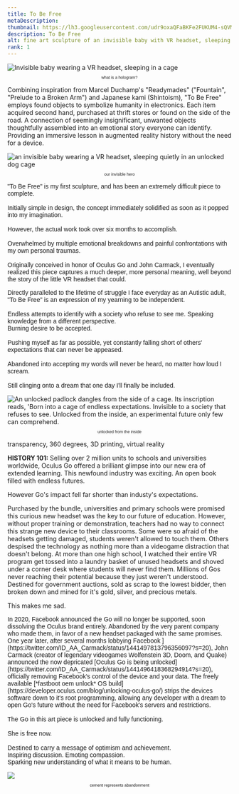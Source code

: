 ```yaml
---
title: To Be Free
metaDescription: 
thumbnail: https://lh3.googleusercontent.com/udr9oxaQFaBKFe2FUKUM4-sQVM0Pdocasoe8cy6ym93ne99YRopfTrZFLUNFCmttAHYPmjfsyzoXRGlP5TuR6sJDY0XRRdynQmBhrs4nnX1spvQ9QY3evfqWVvSLRQs9j6gW8S5MTQ=w2400
description: To Be Free
alt: fine art sculpture of an invisible baby with VR headset, sleeping in a baby carrier, captured in a dog cage. The door is open and unlocked.
rank: 1
---
```



<div class="row">
  <div class="col-md-3">
  </div>
  <div class="col-md-6">
     <img src="https://lh3.googleusercontent.com/2hB1Cs7NcB0WjhCCdVJn2acBo7AFj1C54cJtNj8iHf9vDOAkLYnkj4t6ioj4eXNFt_o66GP2vy6phEoU9pU0a1CsA18K6MdEaCdgFb2e4bs-hEywOZoWnKIMThqiIVjPLljoUrZ-sA=w2400" alt="Invisible baby wearing a VR headset, sleeping in a cage"></img>
    </a>
    <p style="font-family: arial; font-size: .65em; text-align: center">what is a hologram?</p>
  </div>

Combining inspiration from Marcel Duchamp's "Readymades" ("Fountain", "Prelude to a Broken Arm") and Japanese kami (Shintoism), "To Be Free" employs found objects to symbolize humanity in electronics. Each item acquired second hand, purchased at thrift stores or found on the side of the road. A connection of seemingly insignificant, unwanted objects thoughtfully assembled into an emotional story everyone can identify.
Providing an immersive lesson in augmented reality history without the need for a device.

<div class="row">
  <div class="col-md-3">
     <img src="https://lh3.googleusercontent.com/rJEDL8wFfO31jqUSMHh00J5X71cb6vjd-lCj0ylCIWm2Qnmd_2FfUcnPKRLDIdapGVQZvudNUAENlP6jwWrsCMSilJUBk27OI_mpIoYqDU-4YkZ4Q7_UqOBYvk5Qu0u81jbxVhHc_A=w2400" alt="an invisible baby wearing a VR headset, sleeping quietly in an unlocked dog cage"></img>
    </a>
    <p style="font-family: arial; font-size: .65em; text-align: center">our invisible hero</p>
  </div>
  <div class="col-md-5">
    <p style="font-family:arial">"To Be Free" is my first sculpture, and has been an extremely difficult piece to complete.<br/><br/>Initially simple in design, the concept immediately solidified as soon as it popped into my imagination.<br/><br/>However, the actual work took over six months to accomplish.<br/><br/>Overwhelmed by multiple emotional breakdowns and painful confrontations with my own personal traumas.<br/><br/>Originally conceived in honor of Oculus Go and John Carmack, I eventually realized this piece captures a much deeper, more personal meaning, well beyond the story of the little VR headset that could.<br/></p>
  </div>
</div>

<div class="row">
<div class="col-md-4">
</div>
  <div class="col-md-5">
    <p style="font-family:arial">Directly paralleled to the lifetime of struggle I face everyday as an Autistic adult, "To Be Free" is an expression of my yearning to be independent.<br/><br/>Endless attempts to identify with a society who refuse to see me. Speaking knowledge from a different perspective.<br/>Burning desire to be accepted.<br/><br/>Pushing myself as far as possible, yet constantly falling short of others' expectations that can never be appeased.<br/><br/>Abandoned into accepting my words will never be heard, no matter how loud I scream.<br/><br/>Still clinging onto a dream that one day I'll finally be included.</p>
  </div>
  <div class="col-md-3">
     <img src="https://lh3.googleusercontent.com/IYvjLRCr7aZAROvliTErcV7eB48hVe_9jIf5nDpfgoV9FqjQfu6D7RIny1W3OdfkaqJp6KZwl4d5IZ-LI_wrMFXQqjzDT3FZ2W0cCJMw87VtCY8tDkreKOkv04T77QuTzw0xlCwvpw=w2400" alt="An unlocked padlock dangles from the side of a cage. Its inscription reads, 'Born into a cage of endless expectations. Invisible to a society that refuses to see. Unlocked from the inside, an experimental future only few can comprehend."></img>
    </a>
    <p style="font-family: arial; font-size: .65em; text-align: center">unlocked from the inside</p>
  </div>
</div>

transparency, 360 degrees, 3D printing, virtual reality

**HISTORY 101:** Selling over 2 million units to schools and universities worldwide, Oculus Go offered a brilliant glimpse into our new era of extended learning. This newfound industry was exciting. An open book filled with endless futures. 

However Go's impact fell far shorter than industy's expectations.

Purchased by the bundle, universities and primary schools were promised this curious new headset was the key to our future of education. However, without proper training or demonstration, teachers had no way to connect this strange new device to their classrooms. Some were so afraid of the headsets getting damaged, students weren't allowed to touch them. Others despised the technology as nothing more than a videogame distraction that doesn't belong.
At more than one high school, I watched their entire VR program get tossed into a laundry basket of unused headsets and shoved under a corner desk where students will never find them. Millions of Gos never reaching their potential because they just weren't understood. Destined for government auctions, sold as scrap to the lowest bidder, then broken down and mined for it's gold, silver, and precious metals.

This makes me sad.



<div class="row">
  <div class="col-md-6">
    <p style="font-family:arial">In 2020, Facebook announced the Go will no longer be supported, soon dissolving the Oculus brand entirely. Abandoned by the very parent company who made them, in favor of a new headset packaged with the same promises. One year later, after several months lobbying Facebook ](https://twitter.com/ID_AA_Carmack/status/1441497813796356097?s=20), John Carmack (creator of legendary videogames Wolfenstein 3D, Doom, and Quake) announced the now depricated [Oculus Go is being unlocked](https://twitter.com/ID_AA_Carmack/status/1441496418368294914?s=20), officially removing Facebook's control of the device and your data. The freely available [*fastboot oem unlock* OS build](https://developer.oculus.com/blog/unlocking-oculus-go/) strips the devices software down to it's root programming, allowing any developer with a dream to open Go's future without the need for Facebook's servers and restrictions.<br/><br/>The Go in this art piece is unlocked and fully functioning.<br/><br/>She is free now.<br/><br/>Destined to carry a message of optimism and achievement.<br/>Inspiring discussion. Emoting compassion.<br/>Sparking new understanding of what it means to be human.
  </p>
  </div>
  <div class="col-md-3">
    <a href="https://www.highlights.com/">
     <img src="https://lh3.googleusercontent.com/IYvjLRCr7aZAROvliTErcV7eB48hVe_9jIf5nDpfgoV9FqjQfu6D7RIny1W3OdfkaqJp6KZwl4d5IZ-LI_wrMFXQqjzDT3FZ2W0cCJMw87VtCY8tDkreKOkv04T77QuTzw0xlCwvpw=w2400"></img>
    </a>
    <p style="font-family: arial; font-size: .65em; text-align: center">cement represents abandonment</p>
  </div>
</div>